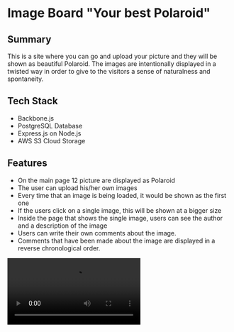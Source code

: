 # Image Board "Your best Polaroid"

## Summary
This is a site where you can go and upload your picture and they will be shown as
beautiful Polaroid. The images are intentionally displayed in a twisted way
in order to give to the visitors a sense of naturalness and spontaneity.

## Tech Stack
* Backbone.js
* PostgreSQL Database
* Express.js on Node.js
* AWS S3 Cloud Storage

## Features
* On the main page 12 picture are displayed as Polaroid
* The user can upload his/her own images
* Every time that an image is being loaded, it would be shown as the first one
* If the users click on a single image, this will be shown at a bigger size
* Inside the page that shows the single image, users can see the author and a description of the image
* Users can write their own comments about the image.
* Comments that have been made about the image are displayed in a reverse chronological order.

![Image Board](insert_comments.webm)

